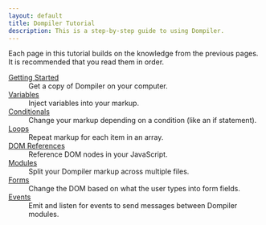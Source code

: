 ```yaml
---
layout: default
title: Dompiler Tutorial
description: This is a step-by-step guide to using Dompiler.
---
```


Each page in this tutorial builds on the knowledge from the previous pages. It is recommended that you read them in order.

<dl>
    <dt>
        <a href="getting-started/">Getting Started</a>
    </dt>
    <dd>
        Get a copy of Dompiler on your computer.
    </dd>
    <dt>
        <a href="variables/">Variables</a>
    </dt>
    <dd>
        Inject variables into your markup.
    </dd>
    <dt>
        <a href="conditionals/">Conditionals</a>
    </dt>
    <dd>
        Change your markup depending on a condition (like an if statement).
    </dd>
    <dt>
        <a href="loops/">Loops</a>
    </dt>
    <dd>
        Repeat markup for each item in an array.
    </dd>
    <dt>
        <a href="references/">DOM References</a>
    </dt>
    <dd>
        Reference DOM nodes in your JavaScript.
    </dd>
    <dt>
        <a href="modules/">Modules</a>
    </dt>
    <dd>
        Split your Dompiler markup across multiple files.
    </dd>
    <dt>
        <a href="forms/">Forms</a>
    </dt>
    <dd>
        Change the DOM based on what the user types into form fields.
    </dd>
    <dt>
        <a href="events/">Events</a>
    </dt>
    <dd>
        Emit and listen for events to send messages between Dompiler modules.
    </dd>
</dl>